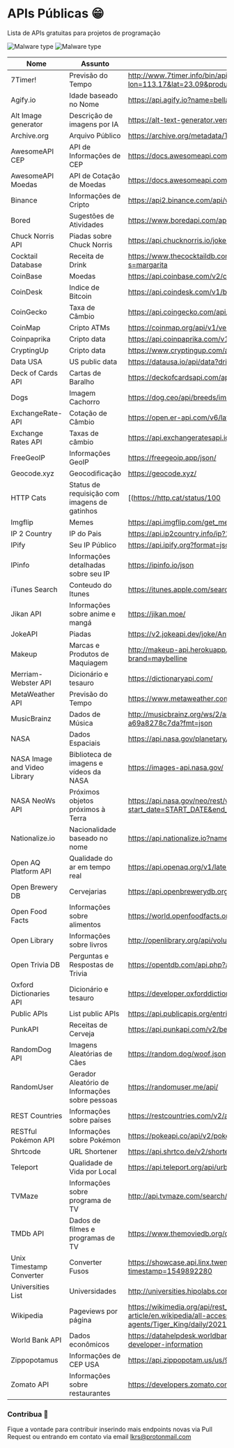 # APIs Públicas 😁
Lista de APIs gratuitas para projetos de programação

![Malware type](https://img.shields.io/badge/APIs-Free-green)
![Malware type](https://img.shields.io/badge/Response-JSON-yellow)

| Nome                  | Assunto                           | Link                                                                       |
|-----------------------|-----------------------------------|----------------------------------------------------------------------------|
| 7Timer!               | Previsão do Tempo                | http://www.7timer.info/bin/api.pl?lon=113.17&lat=23.09&product=astro&output=json |
| Agify.io              | Idade baseado no Nome            | https://api.agify.io?name=bella                                           |
| Alt Image generator   | Descrição de imagens por IA      | https://alt-text-generator.vercel.app/api/generate?imageUrl=              |
| Archive.org           | Arquivo Público                  | https://archive.org/metadata/TheAdventuresOfTomSawyer_201303              |
| AwesomeAPI CEP        | API de Informações de CEP        | https://docs.awesomeapi.com.br/api-cep                                    |
| AwesomeAPI Moedas     | API de Cotação de Moedas         | https://docs.awesomeapi.com.br/api-de-moedas                              |
| Binance               | Informações de Cripto            | https://api2.binance.com/api/v3/ticker/24hr                               |
| Bored                 | Sugestões de Atividades          | https://www.boredapi.com/api/activity                                     |
| Chuck Norris API      | Piadas sobre Chuck Norris        | https://api.chucknorris.io/jokes/random                                   |
| Cocktail Database     | Receita de Drink                 | https://www.thecocktaildb.com/api/json/v1/1/search.php?s=margarita        |
| CoinBase              | Moedas                           | https://api.coinbase.com/v2/currencies                                    |
| CoinDesk              | Indice de Bitcoin                | https://api.coindesk.com/v1/bpi/currentprice.json                         |
| CoinGecko             | Taxa de Câmbio                   | https://api.coingecko.com/api/v3/exchange_rates                           |
| CoinMap               | Cripto ATMs                      | https://coinmap.org/api/v1/venues/                                        |
| Coinpaprika           | Cripto data                      | https://api.coinpaprika.com/v1/coins/btc-bitcoin                          |
| CryptingUp            | Cripto data                      | https://www.cryptingup.com/api/markets                                    |
| Data USA              | US public data                   | https://datausa.io/api/data?drilldowns=Nation&measures=Population         |
| Deck of Cards API     | Cartas de Baralho                | https://deckofcardsapi.com/api/deck/new/shuffle/?deck_count=1             |
| Dogs                  | Imagem Cachorro                  | https://dog.ceo/api/breeds/image/random                                   |
| ExchangeRate-API      | Cotação de Câmbio                | https://open.er-api.com/v6/latest/USD                                     |
| Exchange Rates API    | Taxas de câmbio                  | https://api.exchangeratesapi.io/latest                                    |
| FreeGeoIP             | Informações GeoIP                | https://freegeoip.app/json/                                               |
| Geocode.xyz           | Geocodificação                   | https://geocode.xyz/                                                      |
| HTTP Cats           | Status de requisição com imagens de gatinhos  | [(https://http.cat/status/100                                  |
| Imgflip               | Memes                            | https://api.imgflip.com/get_memes                                         |
| IP 2 Country          | IP do Pais                       | https://api.ip2country.info/ip?161.185.160.93                             |
| IPify                 | Seu IP Público                   | https://api.ipify.org?format=json                                         |
| IPinfo                | Informações detalhadas sobre seu IP                   | https://ipinfo.io/json                                                    |
| iTunes Search         | Conteudo do Itunes               | https://itunes.apple.com/search?term=radiohead                            |
| Jikan API             | Informações sobre anime e mangá  | https://jikan.moe/                                                        |
| JokeAPI               | Piadas                           | https://v2.jokeapi.dev/joke/Any                                           |
| Makeup                | Marcas e Produtos de Maquiagem   | http://makeup-api.herokuapp.com/api/v1/products.json?brand=maybelline     |
| Merriam-Webster API   | Dicionário e tesauro             | https://dictionaryapi.com/                                                |
| MetaWeather API       | Previsão do Tempo                | https://www.metaweather.com/api/                                          |
| MusicBrainz           | Dados de Música                  | http://musicbrainz.org/ws/2/artist/5b11f4ce-a62d-471e-81fc-a69a8278c7da?fmt=json |
| NASA                  | Dados Espaciais                  | https://api.nasa.gov/planetary/apod?api_key=DEMO_KEY                      |
| NASA Image and Video Library | Biblioteca de imagens e vídeos da NASA | https://images-api.nasa.gov/                                       |
| NASA NeoWs API        | Próximos objetos próximos à Terra | https://api.nasa.gov/neo/rest/v1/feed?start_date=START_DATE&end_date=END_DATE&api_key=API_KEY |
| Nationalize.io        | Nacionalidade baseado no nome    | https://api.nationalize.io?name=michael                                   |
| Open AQ Platform API  | Qualidade do ar em tempo real    | https://api.openaq.org/v1/latest                                         |
| Open Brewery DB       | Cervejarias                      | https://api.openbrewerydb.org/breweries                                   |
| Open Food Facts       | Informações sobre alimentos      | https://world.openfoodfacts.org/api/v0/product/737628064502.json          |
| Open Library          | Informações sobre livros         | http://openlibrary.org/api/volumes/brief/isbn/9780525440987.json          |
| Open Trivia DB        | Perguntas e Respostas de Trivia  | https://opentdb.com/api.php?amount=10                                     |
| Oxford Dictionaries API | Dicionário e tesauro            | https://developer.oxforddictionaries.com/                                |
| Public APIs           | List public APIs                 | https://api.publicapis.org/entries                                        |
| PunkAPI               | Receitas de Cerveja              | https://api.punkapi.com/v2/beers                                          |
| RandomDog API         | Imagens Aleatórias de Cães       | https://random.dog/woof.json                                              |
| RandomUser            | Gerador Aleatório de Informações sobre pessoas | https://randomuser.me/api/                            |
| REST Countries        | Informações sobre países         | https://restcountries.com/v2/all                                          |
| RESTful Pokémon API   | Informações sobre Pokémon        | https://pokeapi.co/api/v2/pokemon/1/                                      |
| Shrtcode              | URL Shortener                    | https://api.shrtco.de/v2/shorten?url=example.org/very/long/link.html      |
| Teleport              | Qualidade de Vida por Local      | https://api.teleport.org/api/urban_areas/teleport%3A9q8yy/scores/         |
| TVMaze                | Informações sobre programa de TV | http://api.tvmaze.com/search/shows?q=golden%20girls                       |
| TMDb API              | Dados de filmes e programas de TV| https://www.themoviedb.org/documentation/api                              |
| Unix Timestamp Converter | Converter Fusos             | https://showcase.api.linx.twenty57.net/UnixTime/fromunix?timestamp=1549892280 |
| Universities List     | Universidades                    | http://universities.hipolabs.com/search?country=United+Kingdom             |
| Wikipedia             | Pageviews por página             | https://wikimedia.org/api/rest_v1/metrics/pageviews/per-article/en.wikipedia/all-access/all-agents/Tiger_King/daily/20210901/20210930 |
| World Bank API        | Dados econômicos                 | https://datahelpdesk.worldbank.org/knowledgebase/topics/125589-developer-information |
| Zippopotamus          | Informações de CEP USA           | https://api.zippopotam.us/us/90210                                         |
| Zomato API            | Informações sobre restaurantes    | https://developers.zomato.com/api                                         |

### Contribua 🤝
Fique a vontade para contribuir inserindo mais endpoints novas via Pull Request ou entrando em contato via email [lkrs@protonmail.com](mailto:lkrs@protonmail.com)
